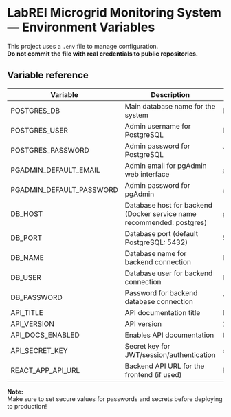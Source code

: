 # LabREI Microgrid Monitoring System — Environment Variables

This project uses a `.env` file to manage configuration.  
**Do not commit the file with real credentials to public repositories.**

## Variable reference

| Variable                 | Description                                                           | Example/Notes                   |
|--------------------------|-----------------------------------------------------------------------|---------------------------------|
| POSTGRES_DB              | Main database name for the system                                     | labrei_microgrid                |
| POSTGRES_USER            | Admin username for PostgreSQL                                         | labrei_admin                    |
| POSTGRES_PASSWORD        | Admin password for PostgreSQL                                         | YOUR_STRONG_PASSWORD            |
| PGADMIN_DEFAULT_EMAIL    | Admin email for pgAdmin web interface                                 | admin@le27.lab                  |
| PGADMIN_DEFAULT_PASSWORD | Admin password for pgAdmin                                            | adminLE27                       |
| DB_HOST                  | Database host for backend (Docker service name recommended: postgres) | postgres                        |
| DB_PORT                  | Database port (default PostgreSQL: 5432)                              | 5432                            |
| DB_NAME                  | Database name for backend connection                                  | labrei_microgrid                |
| DB_USER                  | Database user for backend connection                                  | labrei_admin                    |
| DB_PASSWORD              | Password for backend database connection                              | YOUR_STRONG_PASSWORD            |
| API_TITLE                | API documentation title                                               | LabREI Microgrid API            |
| API_VERSION              | API version                                                           | 1.0.0                           |
| API_DOCS_ENABLED         | Enables API documentation                                             | true                            |
| API_SECRET_KEY           | Secret key for JWT/session/authentication                             | change_this_secret              |
| REACT_APP_API_URL        | Backend API URL for the frontend (if used)                            | http://localhost:8000           |

**Note:**  
Make sure to set secure values for passwords and secrets before deploying to production!
